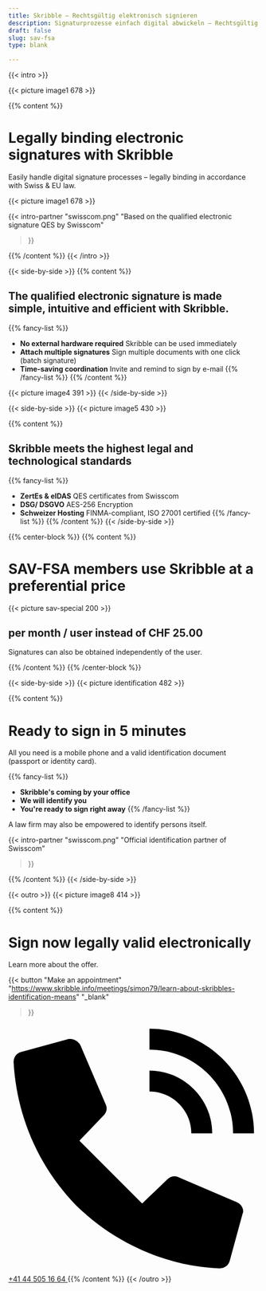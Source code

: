 ```yaml
---
title: Skribble – Rechtsgültig elektronisch signieren
description: Signaturprozesse einfach digital abwickeln – Rechtsgültig nach dem Schweizer & EU-Gesetz.
draft: false
slug: sav-fsa
type: blank

---
```


{{< intro >}}
<div class="hide-for-mobile">
  {{< picture image1 678 >}}
</div>

{{% content %}}
# Legally binding electronic signatures with Skribble
Easily handle digital signature processes – legally binding in accordance with Swiss & EU law.

<div class="hide-for-desktop">
  {{< picture image1 678 >}}
</div>

{{< intro-partner
  "swisscom.png"
  "Based on the qualified electronic signature QES by Swisscom"
>}}

{{% /content %}}
{{< /intro >}}

[//]: # (--------------------------------------------------------------------------------------------------------------)

{{< side-by-side >}}
{{% content %}}
## The qualified electronic signature is made simple, intuitive and efficient with Skribble.
{{% fancy-list %}}
- **No external hardware required** Skribble can be used immediately
- **Attach multiple signatures** Sign multiple documents with one click (batch signature)
- **Time-saving coordination** Invite and remind to sign by e-mail
{{% /fancy-list %}}
{{% /content %}}

{{< picture image4 391 >}}
{{< /side-by-side >}}

[//]: # (--------------------------------------------------------------------------------------------------------------)

{{< side-by-side >}}
{{< picture image5 430 >}}

{{% content %}}
## Skribble meets the highest legal and technological standards
{{% fancy-list %}}
- **ZertEs & eIDAS** QES certificates from Swisscom
- **DSG/ DSGVO** AES-256 Encryption
- **Schweizer Hosting** FINMA-compliant, ISO 27001 certified
{{% /fancy-list %}}
{{% /content %}}
{{< /side-by-side >}}

[//]: # (--------------------------------------------------------------------------------------------------------------)

{{% center-block %}}
{{% content %}}
# SAV-FSA members use Skribble at a preferential price

{{< picture sav-special 200 >}}

## per month / user instead of CHF 25.00
Signatures can also be obtained independently of the user.

{{% /content %}}
{{% /center-block %}}

[//]: # (--------------------------------------------------------------------------------------------------------------)

{{< side-by-side >}}
{{< picture identification 482 >}}

{{% content %}}
# Ready to sign in 5 minutes

All you need is a mobile phone and a valid identification document (passport or identity card).

{{% fancy-list %}}
- **Skribble's coming by your office**
- **We will identify you**
- **You're ready to sign right away**
{{% /fancy-list %}}

A law firm may also be empowered to identify persons itself.

{{< intro-partner
  "swisscom.png"
  "Official identification partner of Swisscom"
>}}

{{% /content %}}
{{< /side-by-side >}}

[//]: # (--------------------------------------------------------------------------------------------------------------)

{{< outro >}}
{{< picture image8 414 >}}

{{% content %}}
# Sign now legally valid electronically
Learn more about the offer.

{{< button
  "Make an appointment"
  "https://www.skribble.info/meetings/simon79/learn-about-skribbles-identification-means"
  "_blank"
>}}
<a class="mobile-link" href="tel:+41445051664">
  <svg version="1.1" id="Ebene_1" xmlns="http://www.w3.org/2000/svg" xmlns:xlink="http://www.w3.org/1999/xlink" x="0px" y="0px"
	 viewBox="0 0 24 24" style="enable-background:new 0 0 24 24;" xml:space="preserve">
		<path d="M21.5,10.5h2c0-5.5-4.5-10-10-10v2C17.9,2.5,21.5,6.1,21.5,10.5z M17.5,10.5h2c0-3.3-2.7-6-6-6v2
			C15.7,6.5,17.5,8.3,17.5,10.5z M21.9,17.1l-5.6-2.4c-0.4-0.2-0.8-0.1-1.1,0.2l-2.4,2.3l-6-6l2.3-2.4c0.3-0.3,0.4-0.7,0.2-1.1
			L6.9,2.1C6.7,1.7,6.2,1.4,5.7,1.5L1.3,2.7c-0.5,0.1-0.8,0.5-0.8,1c0.3,5.2,2.4,10,6,13.7c3.7,3.6,8.6,5.8,13.7,6
			c0.5,0,0.9-0.3,1-0.8l1.2-4.4C22.6,17.8,22.3,17.3,21.9,17.1z"/>
  </svg>
  +41 44 505 16 64
</a>
{{% /content %}}
{{< /outro >}}